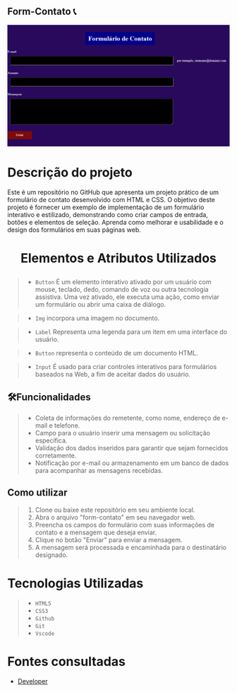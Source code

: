 ## Form-Contato 📞

![tela do sistema](contato2.png)
# Descrição do projeto
Este é um repositório no GitHub que apresenta um projeto prático de um formulário de contato desenvolvido com HTML e CSS. O objetivo deste projeto é fornecer um exemplo de implementação de um formulário interativo e estilizado, demonstrando como criar campos de entrada, botões e elementos de seleção. Aprenda como melhorar e usabilidade e o design dos formulários em suas páginas web.


<h1 align = "center">

Elementos e Atributos Utilizados

</h1>

>* ``Button``
>É um elemento interativo ativado por um usuário com mouse, teclado, dedo, comando de voz ou outra tecnologia assistiva. Uma vez ativado, ele executa uma ação, como enviar um formulário ou abrir uma caixa de diálogo.

>* ``Img``
>incorpora uma imagem no documento.

>* ``Label``
>Representa uma legenda para um item em uma interface do usuário.

>* ``Button``
>representa o conteúdo de um documento HTML.

>* ``Input``
>É usado para criar controles interativos para formulários baseados na Web, a fim de aceitar dados do usuário.

>

##  🛠️Funcionalidades
>- Coleta de informações do remetente, como nome, endereço de e-mail e telefone.
>- Campo para o usuário inserir uma mensagem ou solicitação específica.
>- Validação dos dados inseridos para garantir que sejam fornecidos corretamente.
>- Notificação por e-mail ou armazenamento em um banco de dados para acompanhar as mensagens recebidas.

 ## Como utilizar
>1. Clone ou baixe este repositório em seu ambiente local.
>2. Abra o arquivo "form-contato" em seu navegador web.
>3. Preencha os campos do formulário com suas informações de contato e a mensagem que deseja enviar.
>4. Clique no botão "Enviar" para enviar a mensagem.
>5. A mensagem será processada e encaminhada para o destinatário designado.

# Tecnologias Utilizadas
>* ``HTML5``
>* ``CSS3``
>* ``Github`` 
>* ``Git``
>* ``Vscode``

# Fontes consultadas
* [Developer](https://developer.mozilla.org/en-US/docs/Web/HTML/Element/input)


